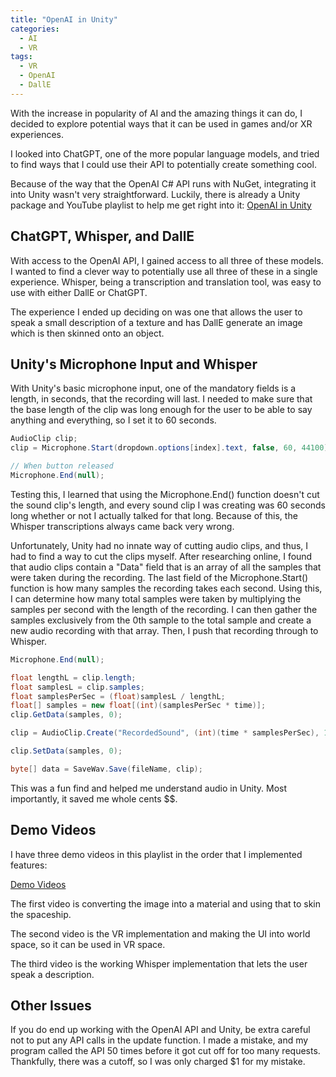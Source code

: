 ```yaml
---
title: "OpenAI in Unity"
categories:
  - AI
  - VR
tags:
  - VR
  - OpenAI
  - DallE
---
```


With the increase in popularity of AI and the amazing things it can do, I decided to explore potential ways that it can be used in games and/or XR experiences.

I looked into ChatGPT, one of the more popular language models, and tried to find ways that I could use their API to potentially create something cool.

Because of the way that the OpenAI C# API runs with NuGet, integrating it into Unity wasn't very straightforward. Luckily, there is already a Unity package and YouTube playlist to help me get right into it: [OpenAI in Unity](https://www.youtube.com/playlist?list=PLrE-FZIEEls1-c7QifZYzeq50Id08FcJo)

## ChatGPT, Whisper, and DallE

With access to the OpenAI API, I gained access to all three of these models. I wanted to find a clever way to potentially use all three of these in a single experience. Whisper, being a transcription and translation tool, was easy to use with either DallE or ChatGPT.

The experience I ended up deciding on was one that allows the user to speak a small description of a texture and has DallE generate an image which is then skinned onto an object.

## Unity's Microphone Input and Whisper

With Unity's basic microphone input, one of the mandatory fields is a length, in seconds, that the recording will last. I needed to make sure that the base length of the clip was long enough for the user to be able to say anything and everything, so I set it to 60 seconds.

```csharp
AudioClip clip;
clip = Microphone.Start(dropdown.options[index].text, false, 60, 44100);

// When button released
Microphone.End(null);
```

Testing this, I learned that using the Microphone.End() function doesn't cut the sound clip's length, and every sound clip I was creating was 60 seconds long whether or not I actually talked for that long. Because of this, the Whisper transcriptions always came back very wrong.

Unfortunately, Unity had no innate way of cutting audio clips, and thus, I had to find a way to cut the clips myself. After researching online, I found that audio clips contain a "Data" field that is an array of all the samples that were taken during the recording. The last field of the Microphone.Start() function is how many samples the recording takes each second. Using this, I can determine how many total samples were taken by multiplying the samples per second with the length of the recording. I can then gather the samples exclusively from the 0th sample to the total sample and create a new audio recording with that array. Then, I push that recording through to Whisper.

```csharp
Microphone.End(null);

float lengthL = clip.length;
float samplesL = clip.samples;
float samplesPerSec = (float)samplesL / lengthL;
float[] samples = new float[(int)(samplesPerSec * time)];
clip.GetData(samples, 0);

clip = AudioClip.Create("RecordedSound", (int)(time * samplesPerSec), 1, 44100, false);

clip.SetData(samples, 0);

byte[] data = SaveWav.Save(fileName, clip);
```

This was a fun find and helped me understand audio in Unity. Most importantly, it saved me whole cents $$.

## Demo Videos

I have three demo videos in this playlist in the order that I implemented features:

[Demo Videos](https://www.youtube.com/playlist?list=PLzFymnp51SV-kBJ1uIoxA8MP92sXtNwRu)

The first video is converting the image into a material and using that to skin the spaceship.

The second video is the VR implementation and making the UI into world space, so it can be used in VR space.

The third video is the working Whisper implementation that lets the user speak a description.

## Other Issues

If you do end up working with the OpenAI API and Unity, be extra careful not to put any API calls in the update function. I made a mistake, and my program called the API 50 times before it got cut off for too many requests. Thankfully, there was a cutoff, so I was only charged $1 for my mistake.
